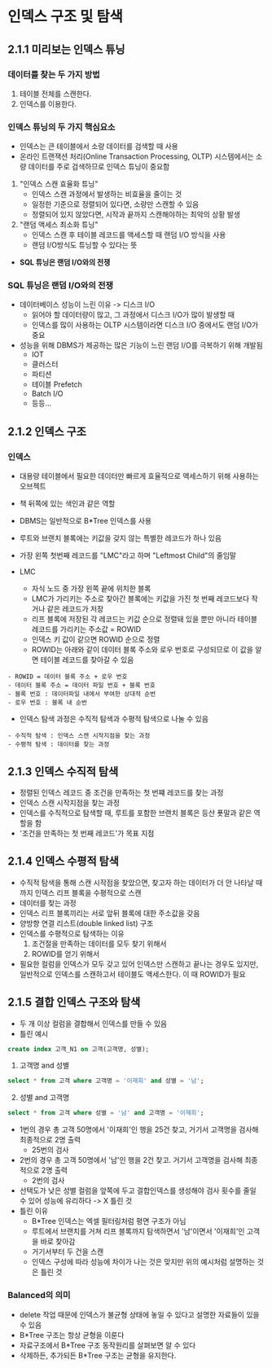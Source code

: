 # 인덱스 구조 및 탐색
## 2.1.1 미리보는 인덱스 튜닝
### 데이터를 찾는 두 가지 방법
1. 테이블 전체를 스캔한다.
2. 인덱스를 이용한다.

### 인덱스 튜닝의 두 가지 핵심요소
- 인덱스는 큰 테이블에서 소량 데이터를 검색할 때 사용
- 온라인 트랜잭션 처리(Online Transaction Processing, OLTP) 시스템에서는 소량 데이터를 주로 검색하므로 인덱스 튜닝이 중요함
1. "인덱스 스캔 효율화 튜닝"
   - 인덱스 스캔 과정에서 발생하는 비효율을 줄이는 것
   - 일정한 기준으로 정렬되어 있다면, 소량만 스캔할 수 있음
   - 정렬되어 있지 않았다면, 시작과 끝까지 스캔해야하는 최악의 상황 발생
2. "랜덤 액세스 최소화 튜닝"
   - 인덱스 스캔 후 테이블 레코드를 액세스할 때 랜덤 I/O 방식을 사용
   - 랜덤 I/O방식도 튜닝할 수 있다는 뜻
- **SQL 튜닝은 랜덤 I/O와의 전쟁**

### SQL 튜닝은 랜덤 I/O와의 전쟁
- 데이터베이스 성능이 느린 이유 -> 디스크 I/O
  - 읽어야 할 데이터량이 많고, 그 과정에서 디스크 I/O가 많이 발생할 때
  - 인덱스를 많이 사용하는 OLTP 시스템이라면 디스크 I/O 중에서도 랜덤 I/O가 중요
- 성능을 위해 DBMS가 제공하는 많은 기능이 느린 랜덤 I/O를 극복하기 위해 개발됨
  - IOT
  - 클러스터
  - 파티션
  - 테이블 Prefetch
  - Batch I/O
  - 등등...

## 2.1.2 인덱스 구조
### 인덱스
- 대용량 테이블에서 필요한 데이터만 빠르게 효율적으로 액세스하기 위해 사용하는 오브젝트
- 책 뒤쪽에 있는 색인과 같은 역할
- DBMS는 일반적으로 B*Tree 인덱스를 사용

- 루트와 브랜치 블록에는 키값을 갖지 않는 특별한 레코드가 하나 있음
- 가장 왼쪽 첫번째 레코드를 "LMC"라고 하며 "Leftmost Child"의 줄임말
- LMC
  - 자식 노드 중 가장 왼쪽 끝에 위치한 블록
  - LMC가 가리키는 주소로 찾아간 블록에는 키값을 가진 첫 번째 레코드보다 작거나 같은 레코드가 저장
  - 리프 블록에 저장된 각 레코드는 키값 순으로 정렬돼 있을 뿐만 아니라 테이블 레코드를 가리키는 주소값 = ROWID
  - 인덱스 키 값이 같으면 ROWID 순으로 정렬
  - ROWID는 아래와 같이 데이터 블록 주소와 로우 번호로 구성되므로 이 값을 알면 테이블 레코드를 찾아갈 수 있음
```text
- ROWID = 데이터 블록 주소 + 로우 번호
- 데이터 블록 주소 = 데이터 파일 번호 + 블록 번호
- 블록 번호 : 데이터파일 내에서 부여한 상대적 순번
- 로우 번호 : 블록 내 순번
```
- 인덱스 탐색 과정은 수직적 탐색과 수평적 탐색으로 나눌 수 있음
```text
- 수직적 탐색 : 인덱스 스캔 시작지점을 찾는 과정
- 수평적 탐색 : 데이터를 찾는 과정
```

## 2.1.3 인덱스 수직적 탐색
- 정렬된 인덱스 레코드 중 조건을 만족하는 첫 번쨰 레코드를 찾는 과정
- 인덱스 스캔 시작지점을 찾는 과정
- 인덱스를 수직적으로 탐색할 때, 루트를 포함한 브랜치 블록은 등산 푯말과 같은 역할을 함
- '조건을 만족하는 첫 번째 레코드'가 목표 지점

## 2.1.4 인덱스 수평적 탐색
- 수직적 탐색을 통해 스캔 시작점을 찾았으면, 찾고자 하는 데이터가 더 안 나타날 때까지 인덱스 리프 블록을 수평적으로 스캔
- 데이터를 찾는 과정
- 인덱스 리프 블록끼리는 서로 앞뒤 블록에 대한 주소값을 갖음
- 양방향 연결 리스트(double linked list) 구조
- 인덱스를 수평적으로 탐색하는 이유
    1. 조건절을 만족하는 데이터를 모두 찾기 위해서
  2. ROWID를 얻기 위해서
- 필요한 컬럼을 인덱스가 모두 갖고 있어 인덱스만 스캔하고 끝나는 경우도 있지만, 일반적으로 인덱스를 스캔하고서 테이블도 액세스한다. 이 때 ROWID가 필요

## 2.1.5 결합 인덱스 구조와 탐색
- 두 개 이상 컬럼을 결합해서 인덱스를 만들 수 있음
- 틀린 예시
```sql
create index 고객_N1 on 고객(고객명, 성별);
```
1. 고객명 and 성별
```sql
select * from 고객 where 고객명 = '이재희' and 성별 = '남';
```
2. 성별 and 고객명
```sql
select * from 고객 where 성별 = '남' and 고객명 = '이재희';
```
- 1번의 경우 총 고객 50명에서 '이재희'인 행을 25건 찾고, 거기서 고객명을 검사해 최종적으로 2명 출력
  - 25번의 검사
- 2번의 경우 총 고객 50명에서 '남'인 행을 2건 찾고. 거기서 고객명을 검사해 최종적으로 2명 출력
  - 2번의 검사
- 선택도가 낮은 성별 컬럼을 앞쪽에 두고 결합인덱스를 생성해야 검사 횟수를 줄일 수 있어 성능에 유리하다 -> X 틀린 것
- 틀린 이유
  - B*Tree 인덱스는 엑셀 필터링처럼 평면 구조가 아님
  - 루트에서 브랜치를 거쳐 리프 블록까지 탐색하면서 '남'이면서 '이재희'인 고객을 바로 찾아감
  - 거기서부터 두 건을 스캔
  - 인덱스 구성에 따라 성능에 차이가 나는 것은 맞지만 위의 예시처럼 설명하는 것은 틀린 것

### Balanced의 의미
- delete 작업 때문에 인덱스가 불균형 상태에 놓일 수 있다고 설명한 자료들이 있을 수 있음
- B*Tree 구조는 항상 균형을 이룬다
- 자료구조에서 B*Tree 구조 동작원리를 살펴보면 알 수 있다
- 삭제하든, 추가되든 B*Tree 구조는 균형을 유지한다.
